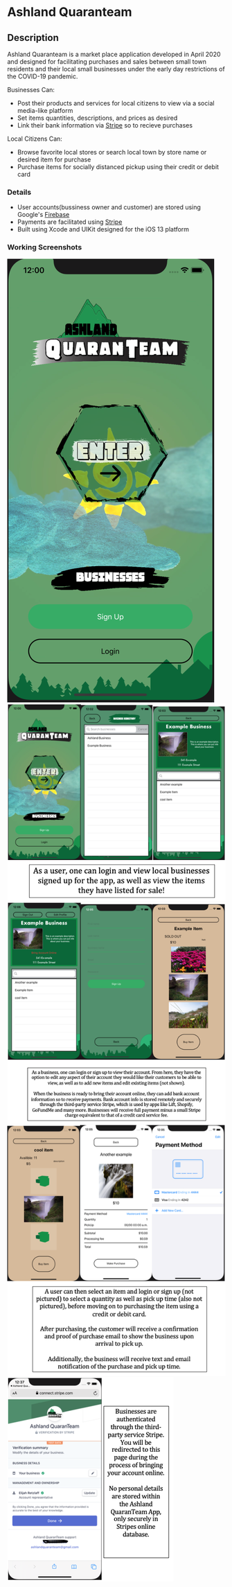 # Ashland Quaranteam

## Description

Ashland Quaranteam is a market place application developed in April 2020 and designed for facilitating purchases and sales between small town residents and their local small businesses under the early day restrictions of the COVID-19 pandemic.

Businesses Can:

- Post their products and services for local citizens to view via a social media-like platform
- Set items quantities, descriptions, and prices as desired
- Link their bank information via [Stripe](https://stripe.com) so to recieve purchases

Local Citizens Can:

- Browse favorite local stores or search local town by store name or desired item for purchase
- Purchase items for socially distanced pickup using their credit or debit card

### Details

- User accounts(bussiness owner and customer) are stored using Google's [Firebase](https://firebase.google.com)
- Payments are facilitated using [Stripe](https://stripe.com)
- Built using Xcode and UIKit designed for the iOS 13 platform

### Working Screenshots

![alt text](https://github.com/riverray121/Ashland-QuaranTeam/blob/main/imgs/Home%20Page.png?raw=true)
![alt text](https://github.com/riverray121/Ashland-QuaranTeam/blob/main/imgs/Description1.png?raw=true)
![alt text](https://github.com/riverray121/Ashland-QuaranTeam/blob/main/imgs/Description2.png?raw=true)
![alt text](https://github.com/riverray121/Ashland-QuaranTeam/blob/main/imgs/Description3.png?raw=true)
![alt text](https://github.com/riverray121/Ashland-QuaranTeam/blob/main/imgs/Description4.png?raw=true)
